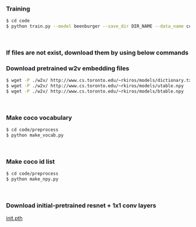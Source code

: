 ### Training
```bash
$ cd code
$ python train.py --model beenburger --save_dir DIR_NAME --data_name coco 2>&1 | tee ../log/logs.txt
```

<br/>

### If files are not exist, download them by using below commands
### Download pretrained w2v embedding files
```bash
$ wget -P ./w2v/ http://www.cs.toronto.edu/~rkiros/models/dictionary.txt
$ wget -P ./w2v/ http://www.cs.toronto.edu/~rkiros/models/utable.npy
$ wget -P ./w2v/ http://www.cs.toronto.edu/~rkiros/models/btable.npy
```

<br/>

### Make coco vocabulary
```bash
$ cd code/preprocess
$ python make_vocab.py
```

<br/>

### Make coco id list
```bash
$ cd code/preprocess
$ python make_npy.py
```

<br/>

### Download initial-pretrained resnet + 1x1 conv layers
[init.pth](https://drive.google.com/open?id=1ldRO9LzTg2_1HPlqA1flpK7T0QEGBmHM)

